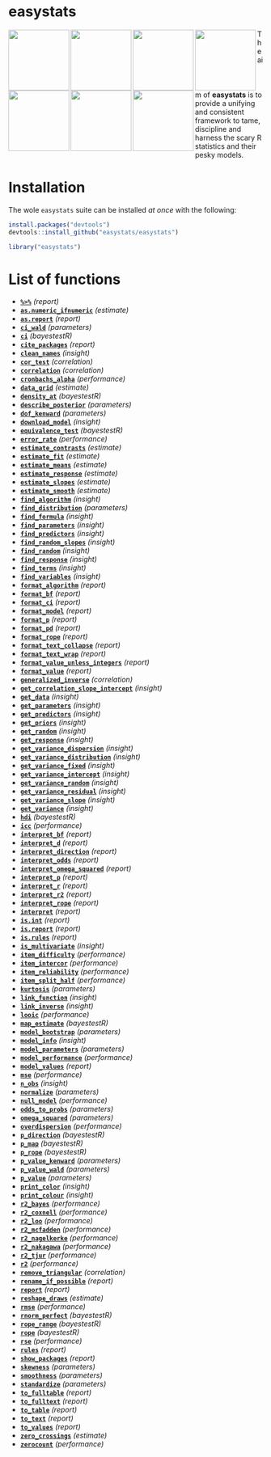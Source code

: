 
# easystats

<img src='https://github.com/easystats/insight/raw/master/man/figures/logo.png' align="left" height="120" />
<img src='https://github.com/easystats/bayestestR/raw/master/man/figures/logo.png' align="left" height="120" />
<img src='https://github.com/easystats/parameters/raw/master/man/figures/logo.png' align="left" height="120" />
<img src='https://github.com/easystats/performance/raw/master/man/figures/logo.png' align="left" height="120" />
<img src='https://github.com/easystats/estimate/raw/master/man/figures/logo.png' align="left" height="120" />
<img src='https://github.com/easystats/correlation/raw/master/man/figures/logo.png' align="left" height="120" />
<img src='https://github.com/easystats/report/raw/master/man/figures/logo.png' align="left" height="120" />

<!-- THE UGLY OUTPUT IS ANNOYING -->

The aim of **easystats** is to provide a unifying and consistent
framework to tame, discipline and harness the scary R statistics and
their pesky models.

# Installation

The wole `easystats` suite can be installed *at once* with the
following:

``` r
install.packages("devtools")
devtools::install_github("easystats/easystats")
```

``` r
library("easystats")
```

# List of functions

  - [**`%>%`**](https://easystats.github.io/report/reference/%%3E%.html)
    *(report)*
  - [**`as.numeric_ifnumeric`**](https://easystats.github.io/estimate/reference/as.numeric_ifnumeric.html)
    *(estimate)*
  - [**`as.report`**](https://easystats.github.io/report/reference/as.report.html)
    *(report)*
  - [**`ci_wald`**](https://easystats.github.io/parameters/reference/ci_wald.html)
    *(parameters)*
  - [**`ci`**](https://easystats.github.io/bayestestR/reference/ci.html)
    *(bayestestR)*
  - [**`cite_packages`**](https://easystats.github.io/report/reference/cite_packages.html)
    *(report)*
  - [**`clean_names`**](https://easystats.github.io/insight/reference/clean_names.html)
    *(insight)*
  - [**`cor_test`**](https://easystats.github.io/correlation/reference/cor_test.html)
    *(correlation)*
  - [**`correlation`**](https://easystats.github.io/correlation/reference/correlation.html)
    *(correlation)*
  - [**`cronbachs_alpha`**](https://easystats.github.io/performance/reference/cronbachs_alpha.html)
    *(performance)*
  - [**`data_grid`**](https://easystats.github.io/estimate/reference/data_grid.html)
    *(estimate)*
  - [**`density_at`**](https://easystats.github.io/bayestestR/reference/density_at.html)
    *(bayestestR)*
  - [**`describe_posterior`**](https://easystats.github.io/parameters/reference/describe_posterior.html)
    *(parameters)*
  - [**`dof_kenward`**](https://easystats.github.io/parameters/reference/dof_kenward.html)
    *(parameters)*
  - [**`download_model`**](https://easystats.github.io/insight/reference/download_model.html)
    *(insight)*
  - [**`equivalence_test`**](https://easystats.github.io/bayestestR/reference/equivalence_test.html)
    *(bayestestR)*
  - [**`error_rate`**](https://easystats.github.io/performance/reference/error_rate.html)
    *(performance)*
  - [**`estimate_contrasts`**](https://easystats.github.io/estimate/reference/estimate_contrasts.html)
    *(estimate)*
  - [**`estimate_fit`**](https://easystats.github.io/estimate/reference/estimate_fit.html)
    *(estimate)*
  - [**`estimate_means`**](https://easystats.github.io/estimate/reference/estimate_means.html)
    *(estimate)*
  - [**`estimate_response`**](https://easystats.github.io/estimate/reference/estimate_response.html)
    *(estimate)*
  - [**`estimate_slopes`**](https://easystats.github.io/estimate/reference/estimate_slopes.html)
    *(estimate)*
  - [**`estimate_smooth`**](https://easystats.github.io/estimate/reference/estimate_smooth.html)
    *(estimate)*
  - [**`find_algorithm`**](https://easystats.github.io/insight/reference/find_algorithm.html)
    *(insight)*
  - [**`find_distribution`**](https://easystats.github.io/parameters/reference/find_distribution.html)
    *(parameters)*
  - [**`find_formula`**](https://easystats.github.io/insight/reference/find_formula.html)
    *(insight)*
  - [**`find_parameters`**](https://easystats.github.io/insight/reference/find_parameters.html)
    *(insight)*
  - [**`find_predictors`**](https://easystats.github.io/insight/reference/find_predictors.html)
    *(insight)*
  - [**`find_random_slopes`**](https://easystats.github.io/insight/reference/find_random_slopes.html)
    *(insight)*
  - [**`find_random`**](https://easystats.github.io/insight/reference/find_random.html)
    *(insight)*
  - [**`find_response`**](https://easystats.github.io/insight/reference/find_response.html)
    *(insight)*
  - [**`find_terms`**](https://easystats.github.io/insight/reference/find_terms.html)
    *(insight)*
  - [**`find_variables`**](https://easystats.github.io/insight/reference/find_variables.html)
    *(insight)*
  - [**`format_algorithm`**](https://easystats.github.io/report/reference/format_algorithm.html)
    *(report)*
  - [**`format_bf`**](https://easystats.github.io/report/reference/format_bf.html)
    *(report)*
  - [**`format_ci`**](https://easystats.github.io/report/reference/format_ci.html)
    *(report)*
  - [**`format_model`**](https://easystats.github.io/report/reference/format_model.html)
    *(report)*
  - [**`format_p`**](https://easystats.github.io/report/reference/format_p.html)
    *(report)*
  - [**`format_pd`**](https://easystats.github.io/report/reference/format_pd.html)
    *(report)*
  - [**`format_rope`**](https://easystats.github.io/report/reference/format_rope.html)
    *(report)*
  - [**`format_text_collapse`**](https://easystats.github.io/report/reference/format_text_collapse.html)
    *(report)*
  - [**`format_text_wrap`**](https://easystats.github.io/report/reference/format_text_wrap.html)
    *(report)*
  - [**`format_value_unless_integers`**](https://easystats.github.io/report/reference/format_value_unless_integers.html)
    *(report)*
  - [**`format_value`**](https://easystats.github.io/report/reference/format_value.html)
    *(report)*
  - [**`generalized_inverse`**](https://easystats.github.io/correlation/reference/generalized_inverse.html)
    *(correlation)*
  - [**`get_correlation_slope_intercept`**](https://easystats.github.io/insight/reference/get_correlation_slope_intercept.html)
    *(insight)*
  - [**`get_data`**](https://easystats.github.io/insight/reference/get_data.html)
    *(insight)*
  - [**`get_parameters`**](https://easystats.github.io/insight/reference/get_parameters.html)
    *(insight)*
  - [**`get_predictors`**](https://easystats.github.io/insight/reference/get_predictors.html)
    *(insight)*
  - [**`get_priors`**](https://easystats.github.io/insight/reference/get_priors.html)
    *(insight)*
  - [**`get_random`**](https://easystats.github.io/insight/reference/get_random.html)
    *(insight)*
  - [**`get_response`**](https://easystats.github.io/insight/reference/get_response.html)
    *(insight)*
  - [**`get_variance_dispersion`**](https://easystats.github.io/insight/reference/get_variance_dispersion.html)
    *(insight)*
  - [**`get_variance_distribution`**](https://easystats.github.io/insight/reference/get_variance_distribution.html)
    *(insight)*
  - [**`get_variance_fixed`**](https://easystats.github.io/insight/reference/get_variance_fixed.html)
    *(insight)*
  - [**`get_variance_intercept`**](https://easystats.github.io/insight/reference/get_variance_intercept.html)
    *(insight)*
  - [**`get_variance_random`**](https://easystats.github.io/insight/reference/get_variance_random.html)
    *(insight)*
  - [**`get_variance_residual`**](https://easystats.github.io/insight/reference/get_variance_residual.html)
    *(insight)*
  - [**`get_variance_slope`**](https://easystats.github.io/insight/reference/get_variance_slope.html)
    *(insight)*
  - [**`get_variance`**](https://easystats.github.io/insight/reference/get_variance.html)
    *(insight)*
  - [**`hdi`**](https://easystats.github.io/bayestestR/reference/hdi.html)
    *(bayestestR)*
  - [**`icc`**](https://easystats.github.io/performance/reference/icc.html)
    *(performance)*
  - [**`interpret_bf`**](https://easystats.github.io/report/reference/interpret_bf.html)
    *(report)*
  - [**`interpret_d`**](https://easystats.github.io/report/reference/interpret_d.html)
    *(report)*
  - [**`interpret_direction`**](https://easystats.github.io/report/reference/interpret_direction.html)
    *(report)*
  - [**`interpret_odds`**](https://easystats.github.io/report/reference/interpret_odds.html)
    *(report)*
  - [**`interpret_omega_squared`**](https://easystats.github.io/report/reference/interpret_omega_squared.html)
    *(report)*
  - [**`interpret_p`**](https://easystats.github.io/report/reference/interpret_p.html)
    *(report)*
  - [**`interpret_r`**](https://easystats.github.io/report/reference/interpret_r.html)
    *(report)*
  - [**`interpret_r2`**](https://easystats.github.io/report/reference/interpret_r2.html)
    *(report)*
  - [**`interpret_rope`**](https://easystats.github.io/report/reference/interpret_rope.html)
    *(report)*
  - [**`interpret`**](https://easystats.github.io/report/reference/interpret.html)
    *(report)*
  - [**`is.int`**](https://easystats.github.io/report/reference/is.int.html)
    *(report)*
  - [**`is.report`**](https://easystats.github.io/report/reference/is.report.html)
    *(report)*
  - [**`is.rules`**](https://easystats.github.io/report/reference/is.rules.html)
    *(report)*
  - [**`is_multivariate`**](https://easystats.github.io/insight/reference/is_multivariate.html)
    *(insight)*
  - [**`item_difficulty`**](https://easystats.github.io/performance/reference/item_difficulty.html)
    *(performance)*
  - [**`item_intercor`**](https://easystats.github.io/performance/reference/item_intercor.html)
    *(performance)*
  - [**`item_reliability`**](https://easystats.github.io/performance/reference/item_reliability.html)
    *(performance)*
  - [**`item_split_half`**](https://easystats.github.io/performance/reference/item_split_half.html)
    *(performance)*
  - [**`kurtosis`**](https://easystats.github.io/parameters/reference/kurtosis.html)
    *(parameters)*
  - [**`link_function`**](https://easystats.github.io/insight/reference/link_function.html)
    *(insight)*
  - [**`link_inverse`**](https://easystats.github.io/insight/reference/link_inverse.html)
    *(insight)*
  - [**`looic`**](https://easystats.github.io/performance/reference/looic.html)
    *(performance)*
  - [**`map_estimate`**](https://easystats.github.io/bayestestR/reference/map_estimate.html)
    *(bayestestR)*
  - [**`model_bootstrap`**](https://easystats.github.io/parameters/reference/model_bootstrap.html)
    *(parameters)*
  - [**`model_info`**](https://easystats.github.io/insight/reference/model_info.html)
    *(insight)*
  - [**`model_parameters`**](https://easystats.github.io/parameters/reference/model_parameters.html)
    *(parameters)*
  - [**`model_performance`**](https://easystats.github.io/performance/reference/model_performance.html)
    *(performance)*
  - [**`model_values`**](https://easystats.github.io/report/reference/model_values.html)
    *(report)*
  - [**`mse`**](https://easystats.github.io/performance/reference/mse.html)
    *(performance)*
  - [**`n_obs`**](https://easystats.github.io/insight/reference/n_obs.html)
    *(insight)*
  - [**`normalize`**](https://easystats.github.io/parameters/reference/normalize.html)
    *(parameters)*
  - [**`null_model`**](https://easystats.github.io/performance/reference/null_model.html)
    *(performance)*
  - [**`odds_to_probs`**](https://easystats.github.io/parameters/reference/odds_to_probs.html)
    *(parameters)*
  - [**`omega_squared`**](https://easystats.github.io/parameters/reference/omega_squared.html)
    *(parameters)*
  - [**`overdispersion`**](https://easystats.github.io/performance/reference/overdispersion.html)
    *(performance)*
  - [**`p_direction`**](https://easystats.github.io/bayestestR/reference/p_direction.html)
    *(bayestestR)*
  - [**`p_map`**](https://easystats.github.io/bayestestR/reference/p_map.html)
    *(bayestestR)*
  - [**`p_rope`**](https://easystats.github.io/bayestestR/reference/p_rope.html)
    *(bayestestR)*
  - [**`p_value_kenward`**](https://easystats.github.io/parameters/reference/p_value_kenward.html)
    *(parameters)*
  - [**`p_value_wald`**](https://easystats.github.io/parameters/reference/p_value_wald.html)
    *(parameters)*
  - [**`p_value`**](https://easystats.github.io/parameters/reference/p_value.html)
    *(parameters)*
  - [**`print_color`**](https://easystats.github.io/insight/reference/print_color.html)
    *(insight)*
  - [**`print_colour`**](https://easystats.github.io/insight/reference/print_colour.html)
    *(insight)*
  - [**`r2_bayes`**](https://easystats.github.io/performance/reference/r2_bayes.html)
    *(performance)*
  - [**`r2_coxnell`**](https://easystats.github.io/performance/reference/r2_coxnell.html)
    *(performance)*
  - [**`r2_loo`**](https://easystats.github.io/performance/reference/r2_loo.html)
    *(performance)*
  - [**`r2_mcfadden`**](https://easystats.github.io/performance/reference/r2_mcfadden.html)
    *(performance)*
  - [**`r2_nagelkerke`**](https://easystats.github.io/performance/reference/r2_nagelkerke.html)
    *(performance)*
  - [**`r2_nakagawa`**](https://easystats.github.io/performance/reference/r2_nakagawa.html)
    *(performance)*
  - [**`r2_tjur`**](https://easystats.github.io/performance/reference/r2_tjur.html)
    *(performance)*
  - [**`r2`**](https://easystats.github.io/performance/reference/r2.html)
    *(performance)*
  - [**`remove_triangular`**](https://easystats.github.io/correlation/reference/remove_triangular.html)
    *(correlation)*
  - [**`rename_if_possible`**](https://easystats.github.io/report/reference/rename_if_possible.html)
    *(report)*
  - [**`report`**](https://easystats.github.io/report/reference/report.html)
    *(report)*
  - [**`reshape_draws`**](https://easystats.github.io/estimate/reference/reshape_draws.html)
    *(estimate)*
  - [**`rmse`**](https://easystats.github.io/performance/reference/rmse.html)
    *(performance)*
  - [**`rnorm_perfect`**](https://easystats.github.io/bayestestR/reference/rnorm_perfect.html)
    *(bayestestR)*
  - [**`rope_range`**](https://easystats.github.io/bayestestR/reference/rope_range.html)
    *(bayestestR)*
  - [**`rope`**](https://easystats.github.io/bayestestR/reference/rope.html)
    *(bayestestR)*
  - [**`rse`**](https://easystats.github.io/performance/reference/rse.html)
    *(performance)*
  - [**`rules`**](https://easystats.github.io/report/reference/rules.html)
    *(report)*
  - [**`show_packages`**](https://easystats.github.io/report/reference/show_packages.html)
    *(report)*
  - [**`skewness`**](https://easystats.github.io/parameters/reference/skewness.html)
    *(parameters)*
  - [**`smoothness`**](https://easystats.github.io/parameters/reference/smoothness.html)
    *(parameters)*
  - [**`standardize`**](https://easystats.github.io/parameters/reference/standardize.html)
    *(parameters)*
  - [**`to_fulltable`**](https://easystats.github.io/report/reference/to_fulltable.html)
    *(report)*
  - [**`to_fulltext`**](https://easystats.github.io/report/reference/to_fulltext.html)
    *(report)*
  - [**`to_table`**](https://easystats.github.io/report/reference/to_table.html)
    *(report)*
  - [**`to_text`**](https://easystats.github.io/report/reference/to_text.html)
    *(report)*
  - [**`to_values`**](https://easystats.github.io/report/reference/to_values.html)
    *(report)*
  - [**`zero_crossings`**](https://easystats.github.io/estimate/reference/zero_crossings.html)
    *(estimate)*
  - [**`zerocount`**](https://easystats.github.io/performance/reference/zerocount.html)
    *(performance)*
